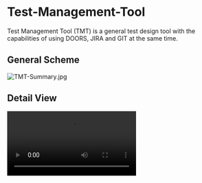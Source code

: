 # Test-Management-Tool
Test Management Tool (TMT) is a general test design tool with the capabilities of using DOORS, JIRA and GIT at the same time.

## General Scheme
![TMT-Summary.jpg](https://github.com/cakirmehm/Test-Management-Tool/blob/main/TMT-Summary.jpg)

## Detail View
![TMT-Detail-View.MOV](https://github.com/cakirmehm/Test-Management-Tool/blob/main/TMT-Detail-View.MOV)
